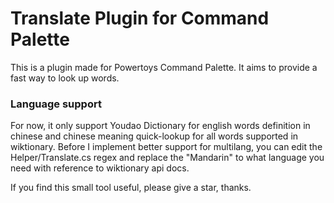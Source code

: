 # Translate Plugin for Command Palette
This is a plugin made for Powertoys Command Palette. It aims to provide a fast way to look up words. 
### Language support
For now, it only support Youdao Dictionary for english words definition in chinese and chinese meaning quick-lookup for all words supported in wiktionary. 
Before I implement better support for multilang, you can edit the Helper/Translate.cs regex and replace the "Mandarin" to what language you need with reference to wiktionary api docs. 

If you find this small tool useful, please give a star, thanks. 
